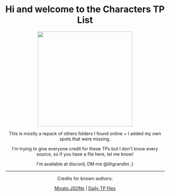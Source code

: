 <body>
  <div align="center">
    <h1>Hi and welcome to the Characters TP List</h1>

<img src="https://webstatic.hoyoverse.com/upload/uploadstatic/contentweb/20200723/2020072319142329434.png" widht=200 height=300>
<p></p>
This is mostly a repack of others folders I found online + I added my own spots that were missing.<p></p>
I'm trying to give everyone credit for these TPs but I don't know every source, so if you have a file here, let me know!<p></p>
I'm available at discord, DM me @lihgrandini ;)
</p>
<hr>
Credits for known authors:
<p></p>
<a href="https://github.com/Minato0211/minato-jsons/blob/main/README.md">Minato JSONs</a> | <a href="https://github.com/Schvis/Share/blob/main/DailyTP.rar">Daily TP files</a>
    
</body>
